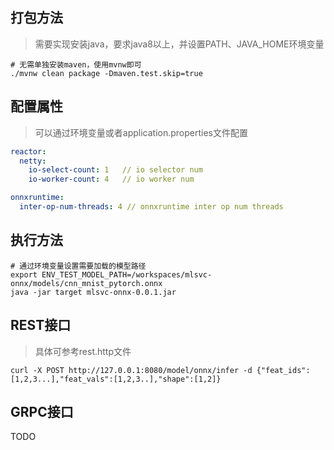 ## 打包方法
> 需要实现安装java，要求java8以上，并设置PATH、JAVA_HOME环境变量
```shell
# 无需单独安装maven，使用mvnw即可
./mvnw clean package -Dmaven.test.skip=true
```

## 配置属性
> 可以通过环境变量或者application.properties文件配置
```yaml
reactor:
  netty:
    io-select-count: 1   // io selector num
    io-worker-count: 4   // io worker num

onnxruntime:
  inter-op-num-threads: 4 // onnxruntime inter op num threads
```

## 执行方法
```shell
# 通过环境变量设置需要加载的模型路径
export ENV_TEST_MODEL_PATH=/workspaces/mlsvc-onnx/models/cnn_mnist_pytorch.onnx
java -jar target mlsvc-onnx-0.0.1.jar
```

## REST接口
> 具体可参考rest.http文件
```shell
curl -X POST http://127.0.0.1:8080/model/onnx/infer -d {"feat_ids":[1,2,3...],"feat_vals":[1,2,3..],"shape":[1,2]}
```

## GRPC接口
TODO